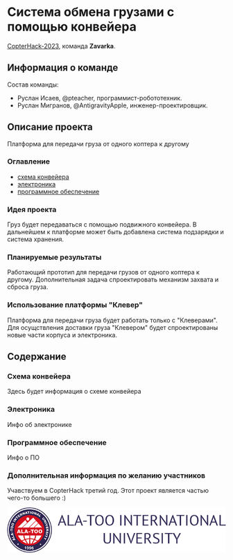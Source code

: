 # Система обмена грузами с помощью конвейера

[CopterHack-2023](copterhack2023.md), команда **Zavarka**.

## Информация о команде

Состав команды:

* Руслан Исаев, @pteacher, программист-робототехник.
* Руслан Мигранов, @AntigravityApple, инженер-проектировщик.

## Описание проекта

Платформа для передачи груза от одного коптера к другому

### Оглавление

* [схема конвейера](#схема-конвейера)
* [электроника](#электроника)
* [программное обеспечение](#программное-обеспечение)

### Идея проекта

Груз будет передаваться с помощью подвижного конвейера. В дальнейшем к платформе может быть добавлена система подзарядки и система хранения.

### Планируемые результаты

Работающий прототип для передачи грузов от одного коптера к другому. Дополнительная задача спроектировать механизм захвата и сброса груза.

### Использование платформы "Клевер"

Платформа для передачи груза будет работать только с "Клеверами". Для осущствления доставки груза "Клевером" будет спроектированы новые части корпуса и электроника.

## Содержание

### Схема конвейера

Здесь будет информация о схеме конвейера

### Электроника

Инфо об электронике

### Программное обеспечение

Инфо о ПО

### Дополнительная информация по желанию участников

Учавствуем в CopterHack третий год. Этот проект является частью чего-то большего :)

![Ala-Too International University1](../assets/seeding_drone/ala-too.png)
